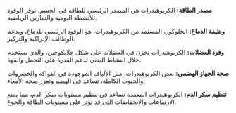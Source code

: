 **مصدر الطاقة:** الكربوهيدرات هي المصدر الرئيسي للطاقة في الجسم، توفر الوقود للأنشطة اليومية والتمارين الرياضية.

**وظيفة الدماغ:** الجلوكوز، المستمد من الكربوهيدرات، هو الوقود الرئيسي للدماغ، ويدعم الوظائف الإدراكية والتركيز.

**وقود العضلات:** الكربوهيدرات تخزن في العضلات على شكل جلايكوجين، والذي يستخدم خلال النشاط البدني لدعم القدرة على التحمل والقوة.

**صحة الجهاز الهضمي:** بعض الكربوهيدرات، مثل الألياف الموجودة في الفواكه والخضروات والحبوب الكاملة، تساعد في الهضم وتعزز صحة الأمعاء.

**تنظيم سكر الدم:** الكربوهيدرات المعقدة تساعد في تنظيم مستويات سكر الدم، مما يمنع الارتفاعات والانخفاضات التي قد تؤثر على مستويات الطاقة والجوع.
